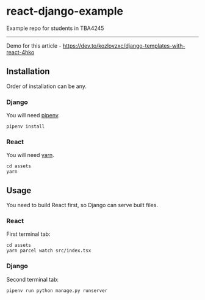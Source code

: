 # react-django-example
Example repo for students in TBA4245

-----------------------------------------------------------------------------

Demo for this article - https://dev.to/kozlovzxc/django-templates-with-react-4hko

## Installation

Order of installation can be any.

### Django

You will need [pipenv](https://pipenv.pypa.io/en/latest/).

```shell
pipenv install
```

### React

You will need [yarn](https://yarnpkg.com/).

```shell
cd assets
yarn
```

## Usage

You need to build React first, so Django can serve built files.

### React

First terminal tab:

```shell
cd assets
yarn parcel watch src/index.tsx
```

### Django

Second terminal tab:

```shell
pipenv run python manage.py runserver
```
